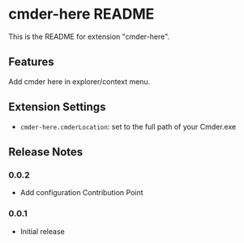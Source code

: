 # cmder-here README

This is the README for extension "cmder-here".

## Features

Add cmder here in explorer/context menu.

## Extension Settings

* `cmder-here.cmderLocation`: set to the full path of your Cmder.exe

## Release Notes

### 0.0.2

- Add configuration Contribution Point

### 0.0.1

- Initial release
